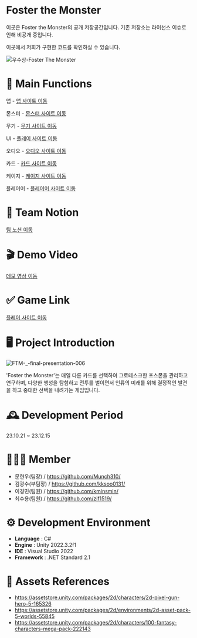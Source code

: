 # Foster the Monster
이곳은 Foster the Monster의 공개 저장공간입니다.
기존 저장소는 라이선스 이슈로 인해 비공개 중입니다.

이곳에서 저희가 구현한 코드를 확인하실 수 있습니다.

![우수상-Foster The Monster](https://github.com/NBC-A03-Unity/Foster-the-Monster/assets/84183932/072d9ade-c9f1-4d6f-8fdf-aa7470ce0f35)



# 📌 Main Functions

맵 - <a href="https://github.com/NBC-A03-Unity/Foster-the-Monster/blob/main/%EB%A7%B5/README.md" >맵 사이트 이동</a>

몬스터 - <a href="https://github.com/NBC-A03-Unity/Foster-the-Monster/blob/main/%EB%AA%AC%EC%8A%A4%ED%84%B0/README.md" >몬스터 사이트 이동</a>

무기 - <a href="https://github.com/NBC-A03-Unity/Foster-the-Monster/tree/main/%EB%AC%B4%EA%B8%B0" >무기 사이트 이동</a>

UI - <a href="https://github.com/NBC-A03-Unity/Foster-the-Monster/blob/main/%EC%9C%A0%EC%A0%80%20%EC%9D%B8%ED%84%B0%ED%8E%98%EC%9D%B4%EC%8A%A4(UI)/README.md" >플레이 사이트 이동</a>

오디오 - <a href="https://github.com/NBC-A03-Unity/Foster-the-Monster/blob/main/%EC%98%A4%EB%94%94%EC%98%A4/README.md" >오디오 사이트 이동</a>

카드 - <a href="https://github.com/NBC-A03-Unity/Foster-the-Monster/blob/main/%EC%B9%B4%EB%93%9C/README.md" >카드 사이트 이동</a>

케이지 - <a href="https://github.com/NBC-A03-Unity/Foster-the-Monster/blob/main/%EC%BC%80%EC%9D%B4%EC%A7%80/README.md" >케이지 사이트 이동</a>

플레이어 - <a href="https://github.com/NBC-A03-Unity/Foster-the-Monster/blob/main/%ED%94%8C%EB%A0%88%EC%9D%B4%EC%96%B4/README.md" >플레이어 사이트 이동</a>


# 🎇 Team Notion

 <a href="https://teamsparta.notion.site/Foster-the-Monster-f64445250b104dd698b2ee9dfee6f597" >팀 노션 이동</a>

# 🎬 Demo Video 

<a href="https://youtu.be/qCDdX-6dy8o?si=Namw4QUI7LNidSEO" >데모 영상 이동</a>

# ✅ Game Link

<a href="https://munch310.itch.io/foster-the-monster" >플레이 사이트 이동</a>


# 🖥️ Project Introduction

![FTM-_-final-presentation-006](https://github.com/NBC-A03-Unity/Foster-the-Monster/assets/84183932/c04795b5-eea6-4634-a93d-7e9cde26c06d)

'Foster the Monster'는 매일 다른 카드를 선택하여 그로테스크한 포스몬을 관리하고 연구하며, 
다양한 행성을 탐험하고 전투를 벌이면서 인류의 미래를 위해 결정적인 발견을 하고 중대한 선택을 내려가는 게임입니다.
<br>

# 🕰️ Development Period
23.10.21 ~ 23.12.15

# 🧑‍🤝‍🧑 Member
 - 문현우(팀장) / https://github.com/Munch310/
 - 김광수(부팀장) / https://github.com/kksoo0131/
 - 이경민(팀원) / https://github.com/kminsmin/
 - 최수용(팀원) / https://github.com/zif1519/

# ⚙️ Development Environment
- **Language** : C#
- **Engine** : Unity 2022.3.2f1
- **IDE** : Visual Studio 2022
- **Framework** : .NET Standard 2.1

# 📜 Assets References
- https://assetstore.unity.com/packages/2d/characters/2d-pixel-gun-hero-5-165326
- https://assetstore.unity.com/packages/2d/environments/2d-asset-pack-5-worlds-55845
- https://assetstore.unity.com/packages/2d/characters/100-fantasy-characters-mega-pack-222143

